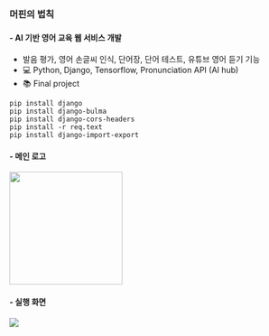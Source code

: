 ### 머핀의 법칙
#### - AI 기반 영어 교육 웹 서비스 개발
- 발음 평가, 영어 손글씨 인식, 단어장, 단어 테스트, 유튜브 영어 듣기 기능
- :computer: Python, Django, Tensorflow, Pronunciation API (AI hub)
- :books: Final project


```
pip install django
pip install django-bulma
pip install django-cors-headers
pip install -r req.text
pip install django-import-export
 ```

#### - 메인 로고
<img src="https://user-images.githubusercontent.com/48826021/100090298-51f64c00-2e96-11eb-870e-825a2357e336.png" width="200px">

#### - 실행 화면
<img src="https://ifh.cc/g/qXo9JV.jpg">

